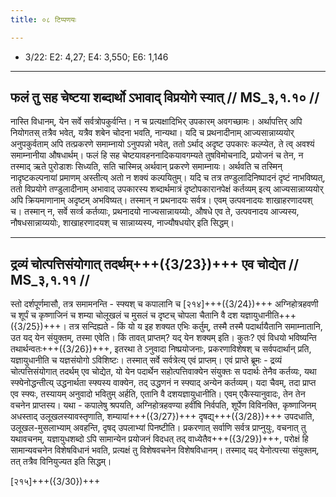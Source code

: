 ```yaml
---
title: ०८ टिप्पणयः

---
```

- 3/22: E2: 4,27; E4: 3,550; E6: 1,146

____________________________________________


## फलं तु सह चेष्टया शब्दार्थो ऽभावाद् विप्रयोगे स्यात् // MS_३,१.१० //

नास्ति विधानम्, येन सर्वे सर्वत्रोपकुर्वन्ति। न च प्रत्यक्षादिभिर् उपकारम् अवगच्छामः। अर्थापत्तिर् अपि नियोगतस् तत्रैव भवेत्, यत्रैव शबेन चोदना भवति, नान्यथा। यदि च प्रथनादीनाम् आज्यसान्नाय्ययोर् अनुपकुर्वताम् अपि तत्प्रकरणे समाम्नायो ऽनुपपन्नो भवेत्, ततो ऽर्थाद् अदृष्ट उपकारः कल्प्येत, ते त्व् अवश्यं समाम्नानीया औषधार्थम्। फलं हि सह चेष्टयावहननादिकयावगम्यते तुषविमोचनादि, प्रयोजनं च तेन, न तस्माद् ऋते पुरोडाशः सिध्यति, सति चास्मिन्न् अर्थवान् प्रकरणे समाम्नायः। अर्थवति च तस्मिन् नादृष्टकल्पनायां प्रमाणम् अस्तीत्य् अतो न शक्यं कल्पयितुम्। यदि च तत्र तण्डुलादिनिष्पादनं दृष्टं नाभविष्यत्, ततो विप्रयोगे तण्डुलादीनाम् अभावाद् उपकारस्य शब्दार्थमात्रं दृष्टोपकारानपेक्षं कर्तव्यम् इत्य् आज्यसान्नाय्ययोर् अपि क्रियमाणानाम् अदृष्टम् अभविष्यत्। तस्मान् न प्रथनादयः सर्वत्र। एवम् उत्पवनादयः शाखाहरणादयश् च। तस्मान् न, सर्वे सर्व्त्र कर्तव्याः, प्रथनादयो नाज्यसान्नायय्योः, औषधे एव ते, उत्पवनादय आज्यस्य, नौषधसान्नाय्ययोः, शाखाहरणादयश् च सान्नाय्यस्य, नाज्यौषधयोर् इति सिद्धम्।


____________________________________________


## द्रव्यं चोत्पत्तिसंयोगात् तदर्थम्+++({3/23})+++ एव चोद्येत // MS_३,१.११ //

स्तो दर्शपूर्णमासौ, तत्र समामनन्ति - स्फ्यश् च कपालानि च [२१४]+++({3/24})+++ अग्निहोत्रहवणी च शूर्पं च कृष्णाजिनं च शम्या चोलूखलं च मुसलं च दृष्टच् चोपला चैतानि वै दश यज्ञायुधानीति+++({3/25})+++। तत्र सन्दिह्यते - किं यो य इह शक्यत एभिः कर्तुम्, तस्मै तस्मै पदार्थायैतानि समाम्नातानि, उत यद् येन संयुक्तम्, तस्मा एवेति। किं तावत् प्राप्तम्? यद् येन शक्यम् इति। कुतः? एवं विधयो भविष्यन्ति तथार्थन्वतः+++({3/26})+++, इतरथा ते ऽनुवादा निष्प्रयोजनाः, प्रकरणाविशेषश् च सर्वपदार्थान् प्रति, यज्ञायुधानीति च यज्ञसंयोगो ऽविशिष्टः। तस्मात् सर्वे सर्वत्रेत्य् एवं प्राप्तम्।
एवं प्राप्ते ब्रूमः - द्रव्यं चोत्पत्तिसंयोगात् तदर्थम् एव चोद्येत, यो येन पदार्थेन सहोत्पत्तिवाक्येन संयुक्तः स पदार्थः तेनैव कर्तव्यः, यथा स्फ्येनोद्धन्तीत्य् उद्धनार्थता स्फ्यस्य वाक्येन, तद् उद्धणनं न स्फ्याद् अन्येन कर्तव्यम्। यदा चैवम्, तदा प्राप्त एव स्फ्यः, तस्यायम् अनुवादो भवितुम् अर्हति, एतानि वै दशयज्ञायुधानीति। एवम् एकैस्यानुवादः, तेन तेन वचनेन प्राप्तस्य। यथा - कपालेषु श्रपयति, अग्निहोत्रहवण्या हवींषि निर्वपति, शूर्पेण विविनक्ति, कृष्णाजिनम् अधस्ताद् उलूखलस्यावस्तृणाति, शम्यायां+++({3/27})+++ दृषद्य्+++({3/28})+++ उपदधाति, उलूखल-मुसलाभ्याम् अवहन्ति, दृषद् उपलाभ्यां पिनष्टीति। प्रकरणात् सर्वाणि सर्वत्र प्राप्नुयुः, वचनात् तु यथावचनम्, यज्ञायुधशब्दो ऽपि सामान्येन प्रयोजनं विदधत् तद् वाध्येतैव+++({3/29})+++, परोक्षं हि सामान्यवचनेन विशेषविधानं भवति, प्रत्यक्षं तु विशेषवचनेन विशेषविधानम्। तस्माद् यद् येनोत्पत्त्या संयुक्तम्, तत् तत्रैव विनियुज्यत इति सिद्धम्।

[२१५]+++({3/30})+++